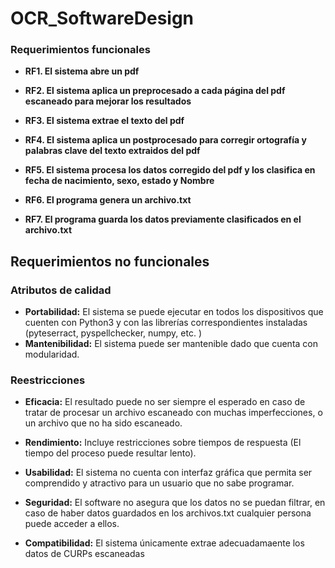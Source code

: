 # OCR_SoftwareDesign

### Requerimientos funcionales

- **RF1. El sistema abre un pdf**

- **RF2. El sistema aplica un preprocesado a cada página del pdf escaneado para mejorar los resultados**

- **RF3. El sistema extrae el texto del pdf**

- **RF4. El sistema aplica un postprocesado para corregir ortografía y palabras clave del texto extraidos del pdf**

- **RF5. El sistema procesa los datos corregido del pdf y los clasifica en fecha de nacimiento, sexo, estado y Nombre**

- **RF6. El programa genera un archivo.txt**

- **RF7. El programa guarda los datos previamente clasificados en el archivo.txt**

## Requerimientos no funcionales

### Atributos de calidad
* **Portabilidad:** El sistema se puede ejecutar en todos los dispositivos que cuenten con Python3 y con las librerías correspondientes instaladas (pyteserract, pyspellchecker, numpy, etc. )
* **Mantenibilidad:** El sistema puede ser mantenible dado que cuenta con modularidad.


### Reestricciones

* **Eficacia:** El resultado puede no ser siempre el esperado en caso de tratar de procesar un archivo escaneado con muchas imperfecciones, o un archivo que no ha sido escaneado.

* **Rendimiento:**  Incluye restricciones sobre tiempos de respuesta (El tiempo del proceso puede resultar lento).

* **Usabilidad:** El sistema no cuenta con interfaz gráfica que permita ser comprendido y atractivo para un usuario que no sabe programar.

* **Seguridad:** El software no asegura que los datos no se puedan filtrar, en caso de haber datos guardados en los archivos.txt cualquier persona puede acceder a ellos.

* **Compatibilidad:** El sistema únicamente extrae adecuadamaente los datos de CURPs escaneadas

